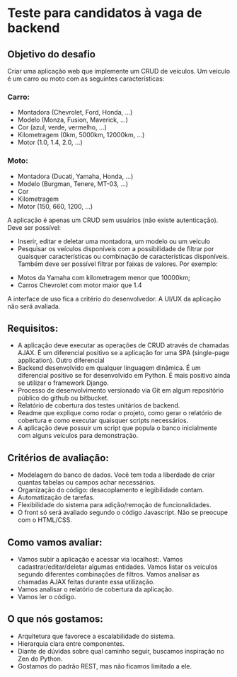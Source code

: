 # Teste para candidatos à vaga de backend

## Objetivo do desafio
Criar uma aplicação web que implemente um CRUD de veículos. Um veículo é um carro ou moto com as seguintes características:

### Carro:
- Montadora (Chevrolet, Ford, Honda, ...)
- Modelo (Monza, Fusion, Maverick, ...)
- Cor (azul, verde, vermelho, ...)
- Kilometragem (0km, 5000km, 12000km, ...)
- Motor (1.0, 1.4, 2.0, ...)

### Moto:
- Montadora (Ducati, Yamaha, Honda, ...)
- Modelo (Burgman, Tenere, MT-03, ...)
- Cor
- Kilometragem
- Motor (150, 660, 1200, ...)

A aplicação é apenas um CRUD sem usuários (não existe autenticação). Deve ser possível:
- Inserir, editar e deletar uma montadora, um modelo ou um veículo
- Pesquisar os veículos disponíveis com a possibilidade de filtrar por quaisquer características ou combinação de características disponíveis. Também deve ser possível filtrar por faixas de valores. Por exemplo:
* Motos da Yamaha com kilometragem menor que 10000km;
* Carros Chevrolet com motor maior que 1.4

A interface de uso fica a critério do desenvolvedor. A UI/UX da aplicação não será avaliada.

## Requisitos:
- A aplicação deve executar as operações de CRUD através de chamadas AJAX. É um diferencial positivo se a aplicação for uma SPA (single-page application). Outro diferencial 
- Backend desenvolvido em qualquer linguagem dinâmica. É um diferencial positivo se for desenvolvido em Python. É mais positivo ainda se utilizar o framework Django.
- Processo de desenvolvimento versionado via Git em algum repositório público do github ou bitbucket.
- Relatório de cobertura dos testes unitários de backend.
- Readme que explique como rodar o projeto, como gerar o relatório de cobertura e como executar quaisquer scripts necessários.
- A aplicação deve possuir um script que popula o banco inicialmente com alguns veículos para demonstração.

## Critérios de avaliação:
- Modelagem do banco de dados. Você tem toda a liberdade de criar quantas tabelas ou campos achar necessários.
- Organização do código: desacoplamento e legibilidade contam.
- Automatização de tarefas.
- Flexibilidade do sistema para adição/remoção de funcionalidades.
- O front só será avaliado segundo o código Javascript. Não se preocupe com o HTML/CSS.

## Como vamos avaliar:
- Vamos subir a aplicação e acessar via localhost:<alguma-porta>. Vamos cadastrar/editar/deletar algumas entidades. Vamos listar os veículos segundo diferentes combinações de filtros. Vamos analisar as chamadas AJAX feitas durante essa utilização.
- Vamos analisar o relatório de cobertura da aplicação.
- Vamos ler o código.

## O que nós gostamos:
- Arquitetura que favorece a escalabilidade do sistema.
- Hierarquia clara entre componentes.
- Diante de dúvidas sobre qual caminho seguir, buscamos inspiração no Zen do Python.
- Gostamos do padrão REST, mas não ficamos limitado a ele.